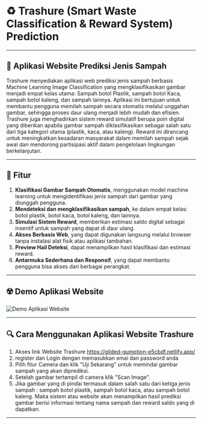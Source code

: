 # ♻️ Trashure (Smart Waste Classification & Reward System) Prediction 

---

## 📱 Aplikasi Website Prediksi Jenis Sampah 
Trashure menyediakan aplikasi web prediksi jenis sampah berbasis Machine Learning Image Classification yang mengklasifikasikan gambar menjadi empat kelas utama: Sampah botol Plastik, sampah botol Kaca, sampah botol kaleng, dan sampah lainnya. Aplikasi ini bertujuan untuk membantu pengguna memilah sampah secara otomatis melalui unggahan gambar, sehingga proses daur ulang menjadi lebih mudah dan efisien. Trashure juga menghadirkan sistem reward simulatif berupa poin digital yang diberikan apabila gambar sampah diklasifikasikan sebagai salah satu dari tiga kategori utama (plastik, kaca, atau kaleng). Reward ini dirancang untuk meningkatkan kesadaran masyarakat dalam memilah sampah sejak awal dan mendorong partisipasi aktif dalam pengelolaan lingkungan berkelanjutan.

---

## 🚀 Fitur
1. **Klasifikasi Gambar Sampah Otomatis**, menggunakan model machine learning untuk mengidentifikasi jenis sampah dari gambar yang diunggah pengguna.
2. **Mendeteksi dan mengklasifikasikan sampah**, ke dalam empat kelas: botol plastik, botol kaca, botol kaleng, dan lainnya.
3. **Simulasi Sistem Reward**, memberikan estimasi saldo digital sebagai insentif untuk sampah yang dapat di daur ulang.
4. **Akses Berbasis Web**, yang dapat digunakan langsung melalui browser tanpa instalasi alat fisik atau aplikasi tambahan.
5. **Preview Hail Deteksi**, dapat menampilkan hasil klasifikasi dan estimasi reward.
6. **Antarmuka Sederhana dan Responsif**, yang dapat membantu pengguna bisa akses dari berbagai perangkat.

---

## ☢️ Demo Aplikasi Website

![Demo Aplikasi Website](Trashure.gif)


---

## 🔍 Cara Menggunakan Aplikasi Website Trashure
1. Akses link Website Trashure https://gilded-gumption-e5cbdf.netlify.app/
2. register dan Login dengan memasukkan emai dan password anda
3. Pilih fitur Camera dan klik "Uji Sekarang" untuk memindai gambar sampah yang akan diprediksi.
4. Setelah gambar tertampil di camera klik "Scan Image".
5. Jika gambar yang di pindai termasuk dalam salah satu dari ketiga jenis sampah : sampah botol plastik, sampah botol kaca, atau sampah botol kaleng. Maka sistem atau website akan menampilkan hasil prediksi gambar berisi informasi tentang nama sampah dan reward saldo yang di dapatkan.
   
---
